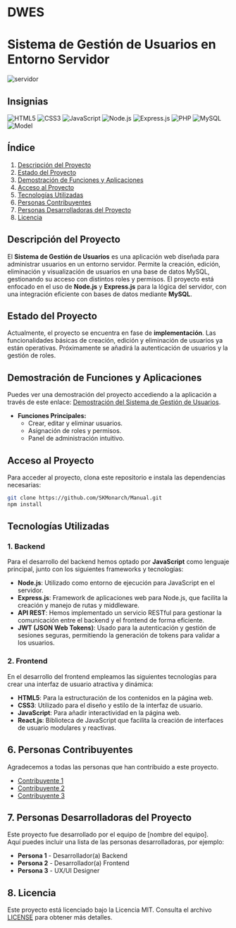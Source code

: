 # DWES

# **Sistema de Gestión de Usuarios en Entorno Servidor**

![servidor](https://github.com/user-attachments/assets/8ef41354-6cb0-4868-b3ba-ed8c09070689)

## Insignias

![HTML5](https://img.shields.io/badge/HTML5-E34F26?style=for-the-badge&logo=html5&logoColor=white)
![CSS3](https://img.shields.io/badge/CSS3-1572B6?style=for-the-badge&logo=css3&logoColor=white)
![JavaScript](https://img.shields.io/badge/JavaScript-F7DF1E?style=for-the-badge&logo=javascript&logoColor=black)
![Node.js](https://img.shields.io/badge/Node.js-339933?style=for-the-badge&logo=nodedotjs&logoColor=white)
![Express.js](https://img.shields.io/badge/Express.js-000000?style=for-the-badge&logo=express&logoColor=white)
![PHP](https://img.shields.io/badge/PHP-777BB4?style=for-the-badge&logo=php&logoColor=white)
![MySQL](https://img.shields.io/badge/MySQL-4479A1?style=for-the-badge&logo=mysql&logoColor=white)
![Model](https://img.shields.io/badge/DAW2-Development-red)

## Índice

1. [Descripción del Proyecto](#descripción-del-proyecto)
2. [Estado del Proyecto](#estado-del-proyecto)
3. [Demostración de Funciones y Aplicaciones](#demostración-de-funciones-y-aplicaciones)
4. [Acceso al Proyecto](#acceso-al-proyecto)
5. [Tecnologías Utilizadas](#tecnologías-utilizadas)
6. [Personas Contribuyentes](#personas-contribuyentes)
7. [Personas Desarrolladoras del Proyecto](#personas-desarrolladoras-del-proyecto)
8. [Licencia](#licencia)

## Descripción del Proyecto

El **Sistema de Gestión de Usuarios** es una aplicación web diseñada para administrar usuarios en un entorno servidor. Permite la creación, edición, eliminación y visualización de usuarios en una base de datos MySQL, gestionando su acceso con distintos roles y permisos. El proyecto está enfocado en el uso de **Node.js** y **Express.js** para la lógica del servidor, con una integración eficiente con bases de datos mediante **MySQL**.

## Estado del Proyecto

Actualmente, el proyecto se encuentra en fase de **implementación**. Las funcionalidades básicas de creación, edición y eliminación de usuarios ya están operativas. Próximamente se añadirá la autenticación de usuarios y la gestión de roles.

## Demostración de Funciones y Aplicaciones

Puedes ver una demostración del proyecto accediendo a la aplicación a través de este enlace: [Demostración del Sistema de Gestión de Usuarios](url_demostración).

- **Funciones Principales:**
  - Crear, editar y eliminar usuarios.
  - Asignación de roles y permisos.
  - Panel de administración intuitivo.

## Acceso al Proyecto

Para acceder al proyecto, clona este repositorio e instala las dependencias necesarias:
```bash
git clone https://github.com/SKMonarch/Manual.git
npm install
```
## Tecnologías Utilizadas

### 1. Backend
Para el desarrollo del backend hemos optado por **JavaScript** como lenguaje principal, junto con los siguientes frameworks y tecnologías:

- **Node.js**: Utilizado como entorno de ejecución para JavaScript en el servidor.
- **Express.js**: Framework de aplicaciones web para Node.js, que facilita la creación y manejo de rutas y middleware.
- **API REST**: Hemos implementado un servicio RESTful para gestionar la comunicación entre el backend y el frontend de forma eficiente.
- **JWT (JSON Web Tokens)**: Usado para la autenticación y gestión de sesiones seguras, permitiendo la generación de tokens para validar a los usuarios.

### 2. Frontend
En el desarrollo del frontend empleamos las siguientes tecnologías para crear una interfaz de usuario atractiva y dinámica:

- **HTML5**: Para la estructuración de los contenidos en la página web.
- **CSS3**: Utilizado para el diseño y estilo de la interfaz de usuario.
- **JavaScript**: Para añadir interactividad en la página web.
- **React.js**: Biblioteca de JavaScript que facilita la creación de interfaces de usuario modulares y reactivas.

## 6. Personas Contribuyentes

Agradecemos a todas las personas que han contribuido a este proyecto.
- [Contribuyente 1](https://github.com/usuario1)
- [Contribuyente 2](https://github.com/usuario2)
- [Contribuyente 3](https://github.com/usuario3)

## 7. Personas Desarrolladoras del Proyecto

Este proyecto fue desarrollado por el equipo de [nombre del equipo].  
Aquí puedes incluir una lista de las personas desarrolladoras, por ejemplo:

- **Persona 1** - Desarrollador(a) Backend
- **Persona 2** - Desarrollador(a) Frontend
- **Persona 3** - UX/UI Designer

## 8. Licencia

Este proyecto está licenciado bajo la Licencia MIT. Consulta el archivo [LICENSE](LICENSE) para obtener más detalles.

